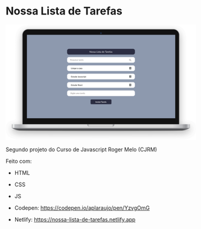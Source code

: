 # Nossa Lista de Tarefas

![computador](./assets/task-list.png)

Segundo projeto do Curso de Javascript Roger Melo (CJRM)

Feito com:

- HTML
- CSS
- JS

- Codepen: https://codepen.io/aplaraujo/pen/YzvgOmG
- Netlify: https://nossa-lista-de-tarefas.netlify.app
